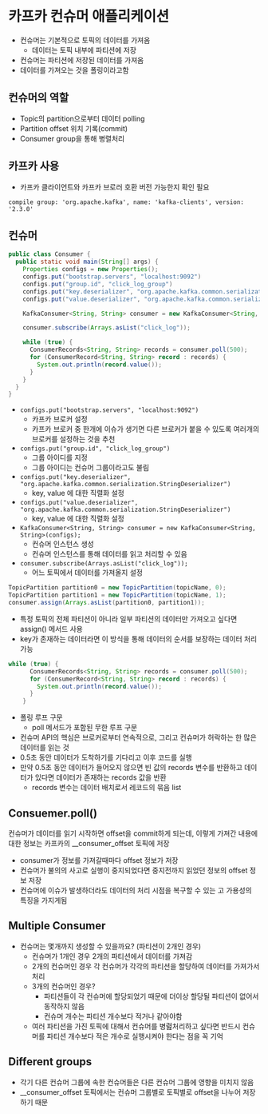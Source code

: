 # 카프카 컨슈머 애플리케이션

- 컨슈머는 기본적으로 토픽의 데이터를 가져옴
  - 데이터는 토픽 내부에 파티션에 저장
- 컨슈머는 파티션에 저장된 데이터를 가져옴
- 데이터를 가져오는 것을 폴링이라고함

## 컨슈머의 역할

- Topic의 partition으로부터 데이터 polling
- Partition offset 위치 기록(commit)
- Consumer group을 통해 병렬처리

## 카프카 사용

- 카프카 클라이언트와 카프카 브로러 호환 버전 가능한지 확인 필요

```
compile group: 'org.apache.kafka', name: 'kafka-clients', version: '2.3.0'
```

## 컨슈머

```java
public class Consumer {
  public static void main(String[] args) {
    Properties configs = new Properties();
    configs.put("bootstrap.servers", "localhost:9092")
    configs.put("group.id", "click_log_group")
    configs.put("key.deserializer", "org.apache.kafka.common.serialization.StringDeserializer")
    configs.put("value.deserializer", "org.apache.kafka.common.serialization.StringDeserializer")

    KafkaConsumer<String, String> consumer = new KafkaConsumer<String, String>(configs);

    consumer.subscribe(Arrays.asList("click_log"));

    while (true) {
      ConsumerRecords<String, String> records = consumer.poll(500);
      for (ConsumerRecord<String, String> record : records) {
        System.out.println(record.value());
      }
    }
  }
}
```
  - `configs.put("bootstrap.servers", "localhost:9092")`
    - 카프카 브로커 설정
    - 카프카 브로커 중 한개에 이슈가 생기면 다른 브로커가 붙을 수 있도록 여러개의 브로커를 설정하는 것을 추천
  - `configs.put("group.id", "click_log_group")`
    - 그룹 아이디를 지정
    - 그룹 아이디는 컨슈머 그룹이라고도 불림
  - `configs.put("key.deserializer", "org.apache.kafka.common.serialization.StringDeserializer")`
    - key, value 에 대한 직렬화 설정
  - `configs.put("value.deserializer", "org.apache.kafka.common.serialization.StringDeserializer")`
    - key, value 에 대한 직렬화 설정
  - `KafkaConsumer<String, String> consumer = new KafkaConsumer<String, String>(configs);`
    - 컨슈머 인스턴스 생성
    - 컨슈머 인스턴스를 통해 데이터를 읽고 처리할 수 있음
  - `consumer.subscribe(Arrays.asList("click_log"));`
    - 어느 토픽에서 데이터를 가져올지 설정

  ```java
  TopicPartition partition0 = new TopicPartition(topicName, 0);
  TopicPartition partition1 = new TopicPartition(topicName, 1);
  consumer.assign(Arrays.asList(partition0, partition1));
  ```
  - 특정 토픽의 전체 파티션이 아니라 일부 파티션의 데이터만 가져오고 싶다면 assign() 메서드 사용
  - key가 존재하는 데이터라면 이 방식을 통해 데이터의 순서를 보장하는 데이터 처리 가능

  ```java
  while (true) {
        ConsumerRecords<String, String> records = consumer.poll(500);
        for (ConsumerRecord<String, String> record : records) {
          System.out.println(record.value());
        }
      }
  ```
  - 폴링 루프 구문  
    - poll 메서드가 포함된 무한 루프 구문
  - 컨슈머 API의 핵심은 브로커로부터 연속적으로, 그리고 컨슈머가 허락하는 한 많은 데이터를 읽는 것
  - 0.5초 동안 데이터가 도착하기를 기다리고 이후 코드를 실행
  - 만약 0.5초 동안 데이터가 들어오지 않으면 빈 값의 records 변수를 반환하고 데이터가 있다면 데이터가 존재하는 records 값을 반환
    - records 변수는 데이터 배치로서 레코드의 묶음 list

## Consuemer.poll()

컨슈머가 데이터를 읽기 시작하면 offset을 commit하게 되는데, 이렇게 가져간 내용에 대한 정보는 카프카의 __consumer_offset 토픽에 저장
  - consumer가 정보를 가져갈때마다 offset 정보가 저장
  - 컨슈머가 불의의 사고로 실행이 중지되었다면 중지전까지 읽었던 정보의 offset 정보 저장
  - 컨슈머에 이슈가 발생하더라도 데이터의 처리 시점을 복구할 수 있는 고 가용성의 특징을 가지게됨

## Multiple Consumer

- 컨슈머는 몇개까지 생성할 수 있을까요? (파티션이 2개인 경우)
  - 컨슈머가 1개인 경우 2개의 파티션에서 데이터를 가져감
  - 2개의 컨슈머인 경우 각 컨슈머가 각각의 파티션을 할당하여 데이터를 가져가서 처리
  - 3개의 컨슈머인 경우?
    - 파티션들이 각 컨슈머에 할당되었기 때문에 더이상 할당될 파티션이 없어서 동작하지 않음
    - 컨슈머 개수는 파티션 개수보다 적거나 같아야함
  - 여러 파티션을 가진 토픽에 대해서 컨슈머를 병렲처리하고 싶다면 반드시 컨슈머를 파티션 개수보다 적은 개수로 실행시켜야 한다는 점을 꼭 기억

## Different groups

- 각기 다른 컨슈머 그룹에 속한 컨슈머들은 다른 컨슈머 그룹에 영향을 미치지 않음
- __consumer_offset 토픽에서는 컨슈머 그룹별로 토픽별로 offset을 나누어 저장하기 때문
